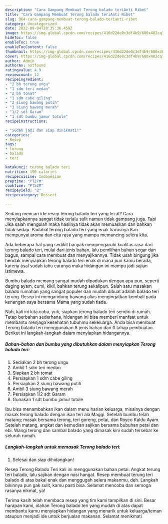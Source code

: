 ```yaml
---
description: "Cara Gampang Membuat Terong balado teriAnti Ribet"
title: "Cara Gampang Membuat Terong balado teriAnti Ribet"
slug: 964-cara-gampang-membuat-terong-balado-terianti-ribet
category: Uncategorized
date: 2022-09-04T20:35:36.459Z
image: https://img-global.cpcdn.com/recipes/416d22de0c3df4b9/680x482cq70/terong-balado-teri-foto-resep-utama.jpg
hideToc: false
enableToc: true
enableTocContent: false
thumbnail: https://img-global.cpcdn.com/recipes/416d22de0c3df4b9/680x482cq70/terong-balado-teri-foto-resep-utama.jpg
cover: https://img-global.cpcdn.com/recipes/416d22de0c3df4b9/680x482cq70/terong-balado-teri-foto-resep-utama.jpg
author: Admin
authorAv: notfound
ratingvalue: 4.9
reviewcount: 12
recipeingredient:
- "2 bh terong ungu"
- "1 sdm teri medan"
- "2 bh tomat"
- "1 sdm cabe giling"
- "2 siung bawang putih"
- "3 siung bawang merah"
- "1/2 sdt Garam"
- "1 sdt bumbu jamur totole"
recipeinstructions:

- "Sudah jadi dan siap dinikmati!"
categories:
- Resep
tags:
- terong
- balado
- teri

katakunci: terong balado teri 
nutrition: 190 calories
recipecuisine: Indonesian
preptime: "PT27M"
cooktime: "PT52M"
recipeyield: "2"
recipecategory: Dessert

---
```



Sedang mencari ide resep terong balado teri yang lezat? Cara menyiapkannya sangat tidak terlalu sulit namun tidak gampang juga. Tapi Jika salah mengolah maka hasilnya tidak akan memuaskan dan bahkan tidak sedap. Padahal terong balado teri yang enak harusnya Kan mempunyai aroma dan cita rasa yang mampu memancing selera kita.


Ada beberapa hal yang sedikit banyak mempengaruhi kualitas rasa dari terong balado teri, mulai dari jenis bahan, lalu pemilihan bahan segar dan bagus, sampai cara membuat dan menyajikannya. Tidak usah bingung jika hendak menyiapkan terong balado teri enak di mana pun kamu berada, karena asal sudah tahu caranya maka hidangan ini mampu jadi sajian istimewa.

Bumbu balado memang sangat mudah dipadukan dengan apa pun, seperti daging ayam, cumi, kikil, bahkan terung sekalipun. Salah satu masakan balado rumahan yang sangat populer dan mudah dibuat adalah balado teri terung. Resep ini mengandung bawang.alias mengingatkan kembali pada kenangan saya bersama Mama yang sudah tiada.


Nah, kali ini kita coba, yuk, siapkan terong balado teri sendiri di rumah. Tetap berbahan sederhana, hidangan ini bisa memberi manfaat untuk membantu menjaga kesehatan tubuhmu sekeluarga. Anda bisa membuat Terong balado teri menggunakan 8 jenis bahan dan 0 tahap pembuatan. Berikut ini langkah-langkah dalam menyiapkan hidangannya.

<!--inarticleads1-->

##### Bahan-bahan dan bumbu yang dibutuhkan dalam menyiapkan Terong balado teri:

1. Sediakan 2 bh terong ungu
1. Ambil 1 sdm teri medan
1. Siapkan 2 bh tomat
1. Persiapkan 1 sdm cabe giling
1. Persiapkan 2 siung bawang putih
1. Ambil 3 siung bawang merah
1. Persiapkan 1/2 sdt Garam
1. Gunakan 1 sdt bumbu jamur totole


Ibu bisa menambahkan ikan dalam menu harian keluarga, misalnya dengan masak terong balado dengan ikan teri ala Maggi. Setelah bumbu telah matang; masak bersama terong, teri goreng, petai, dan Royco Kaldu Ayam. Setelah matang, angkat dan kemudian sajikan bersama bubuhan petai dan ebi. Wangi terong dan sambal balado yang dimasak kini sudah tersebar ke seluruh rumah. 

<!--inarticleads2-->

##### Langkah-langkah untuk memasak Terong balado teri:


1. Selesai dan siap dihidangkan!

Resep Terong Balado Teri kali ini menggunakan bahan petai. Angkat terung teri balado, lalu sajikan dengan nasi hangat. Resep membuat terung teri balado di atas bakal enak dan menggugah selera makanmu, deh. Langkah bikinnya pun gak sulit, kamu pasti bisa. Selamat mencoba dan semoga rasanya nikmat, ya! 

Terima kasih telah membaca resep yang tim kami tampilkan di sini. Besar harapan kami, olahan Terong balado teri yang mudah di atas dapat membantu kamu menyiapkan hidangan yang menarik untuk keluarga/teman ataupun menjadi ide untuk berjualan makanan. Selamat menikmati
